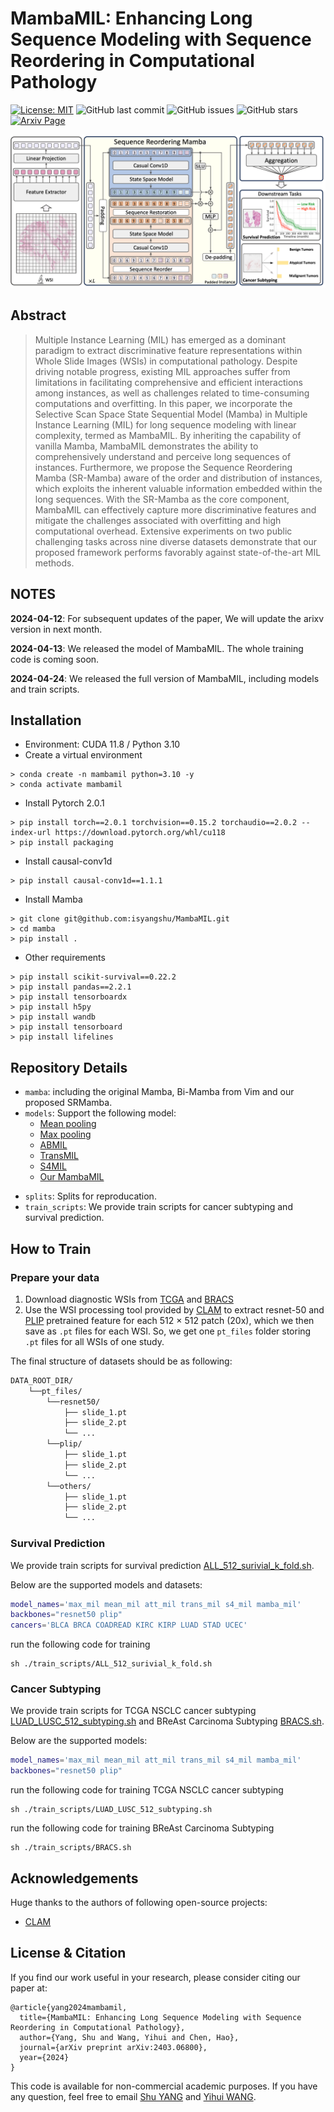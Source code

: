 # MambaMIL: Enhancing Long Sequence Modeling with Sequence Reordering in Computational Pathology


[![License: MIT](https://img.shields.io/badge/License-MIT-green.svg)](https://opensource.org/licenses/MIT)
![GitHub last commit](https://img.shields.io/github/last-commit/isyangshu/MambaMIL?style=flat-square)
![GitHub issues](https://img.shields.io/github/issues/isyangshu/MambaMIL?style=flat-square)
![GitHub stars](https://img.shields.io/github/stars/isyangshu/MambaMIL?style=flat-square)
[![Arxiv Page](https://img.shields.io/badge/Arxiv-2403.06800-red?style=flat-square)](https://arxiv.org/pdf/2403.06800.pdf)


![](./figs/model_0305.png)

## Abstract

> Multiple Instance Learning (MIL) has emerged as a dominant paradigm to extract discriminative feature representations within Whole Slide Images (WSIs) in computational pathology. Despite driving notable progress, existing MIL approaches suffer from limitations in facilitating comprehensive and efficient interactions among instances, as well as challenges related to time-consuming computations and overfitting. In this paper, we incorporate the Selective Scan Space State Sequential Model (Mamba) in Multiple Instance Learning (MIL) for long sequence modeling with linear complexity, termed as MambaMIL. By inheriting the capability of vanilla Mamba, MambaMIL demonstrates the ability to comprehensively understand and perceive long sequences of instances. Furthermore, we propose the Sequence Reordering Mamba (SR-Mamba) aware of the order and distribution of instances, which exploits the inherent valuable information embedded within the long sequences. With the SR-Mamba as the core component, MambaMIL can effectively capture more discriminative features and mitigate the challenges associated with overfitting and high computational overhead. Extensive experiments on two public challenging tasks across nine diverse datasets demonstrate that our proposed framework performs favorably against state-of-the-art MIL methods. 

## NOTES
**2024-04-12**: For subsequent updates of the paper, We will update the arixv version in next month.

**2024-04-13**: We released the model of MambaMIL. The whole training code is coming soon.

**2024-04-24**: We released the full version of MambaMIL, including models and train scripts.

## Installation
* Environment: CUDA 11.8 / Python 3.10
* Create a virtual environment
```shell
> conda create -n mambamil python=3.10 -y
> conda activate mambamil
```
* Install Pytorch 2.0.1
```shell
> pip install torch==2.0.1 torchvision==0.15.2 torchaudio==2.0.2 --index-url https://download.pytorch.org/whl/cu118
> pip install packaging
```
* Install causal-conv1d
```shell
> pip install causal-conv1d==1.1.1
```
* Install Mamba
```shell
> git clone git@github.com:isyangshu/MambaMIL.git
> cd mamba
> pip install .
```
* Other requirements
```shell
> pip install scikit-survival==0.22.2
> pip install pandas==2.2.1
> pip install tensorboardx
> pip install h5py
> pip install wandb
> pip install tensorboard
> pip install lifelines
```

## Repository Details

<!-- * `csv`:  Complete Cbioportal files, including the features path and data splits with 5-fold cross-validation. 
* `datasets`: The code for Dataset, you can just replace the path in Line-25. -->
* `mamba`: including the original Mamba, Bi-Mamba from Vim and our proposed SRMamba.
* `models`: Support the following model:
  - [Mean pooling](https://github.com/isyangshu/MambaMIL/tree/main/models/Mean_Max_MIL.py) 
  - [Max pooling](https://github.com/isyangshu/MambaMIL/tree/main/models/Mean_Max_MIL.py) 
  - [ABMIL](https://github.com/isyangshu/MambaMIL/tree/main/models/ABMIL.py)  
  - [TransMIL](https://github.com/isyangshu/MambaMIL/tree/main/models/TransMIL.py)
  - [S4MIL](https://github.com/isyangshu/MambaMIL/tree/main/models/S4MIL.py)
  - [Our MambaMIL](https://github.com/isyangshu/MambaMIL/tree/main/models/MambaMIL.py)
<!-- * `results`: the results on 12 datasets, including BLCA BRCA CESC CRC GBMLGG KIRC LIHC LUAD LUSC PAAD SARC UCEC. -->
* `splits`: Splits for reproducation.
* `train_scripts`: We provide train scripts for cancer subtyping and survival prediction.

## How to Train
### Prepare your data
1. Download diagnostic WSIs from [TCGA](https://portal.gdc.cancer.gov/) and [BRACS](https://www.bracs.icar.cnr.it/) 
2. Use the WSI processing tool provided by [CLAM](https://github.com/mahmoodlab/CLAM) to extract resnet-50 and [PLIP](https://github.com/PathologyFoundation/plip/tree/main) pretrained feature for each 512 $\times$ 512 patch (20x), which we then save as `.pt` files for each WSI. So, we get one `pt_files` folder storing `.pt` files for all WSIs of one study.

The final structure of datasets should be as following:
```bash
DATA_ROOT_DIR/
    └──pt_files/
        └──resnet50/
            ├── slide_1.pt
            ├── slide_2.pt
            └── ...
        └──plip/
            ├── slide_1.pt
            ├── slide_2.pt
            └── ...
        └──others/
            ├── slide_1.pt
            ├── slide_2.pt
            └── ...
```
### Survival Prediction
We provide train scripts for survival prediction [ALL_512_surivial_k_fold.sh](https://github.com/isyangshu/MambaMIL/tree/main/train_scripts/ALL_512_survival_k_fold.sh).

Below are the supported models and datasets:

```bash
model_names='max_mil mean_mil att_mil trans_mil s4_mil mamba_mil'
backbones="resnet50 plip"
cancers='BLCA BRCA COADREAD KIRC KIRP LUAD STAD UCEC'
```

run the following code for training

```shell
sh ./train_scripts/ALL_512_surivial_k_fold.sh
```

### Cancer Subtyping
We provide train scripts for TCGA NSCLC cancer subtyping [LUAD_LUSC_512_subtyping.sh](https://github.com/isyangshu/MambaMIL/tree/main/train_scripts/LUAD_LUSC_512_subtyping.sh) and BReAst Carcinoma Subtyping [BRACS.sh](https://github.com/isyangshu/MambaMIL/tree/main/train_scripts/train_scripts/BRACS.sh).

Below are the supported models:

```bash
model_names='max_mil mean_mil att_mil trans_mil s4_mil mamba_mil'
backbones="resnet50 plip"
```

run the following code for training TCGA NSCLC cancer subtyping 

```shell
sh ./train_scripts/LUAD_LUSC_512_subtyping.sh
```
run the following code for training BReAst Carcinoma Subtyping 

```shell
sh ./train_scripts/BRACS.sh
```

## Acknowledgements
Huge thanks to the authors of following open-source projects:
- [CLAM](https://github.com/mahmoodlab/CLAM)



## License & Citation 
If you find our work useful in your research, please consider citing our paper at:

```text
@article{yang2024mambamil,
  title={MambaMIL: Enhancing Long Sequence Modeling with Sequence Reordering in Computational Pathology},
  author={Yang, Shu and Wang, Yihui and Chen, Hao},
  journal={arXiv preprint arXiv:2403.06800},
  year={2024}
}
```
This code is available for non-commercial academic purposes. If you have any question, feel free to email [Shu YANG](syangcw@connect.ust.hk) and [Yihui WANG](ywangrm@connect.ust.hk).
